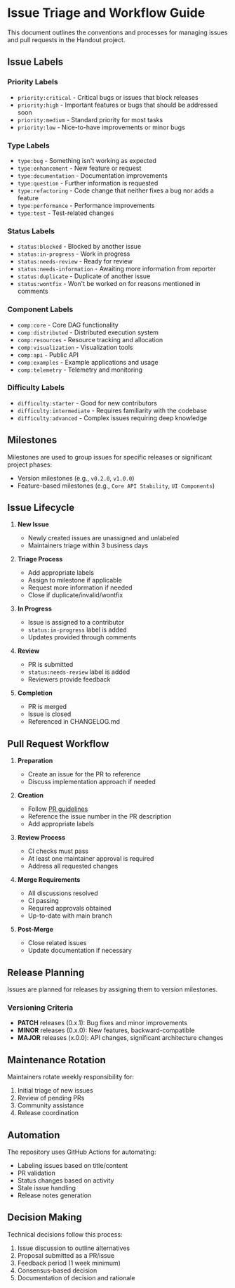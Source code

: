 # Issue Triage and Workflow Guide

This document outlines the conventions and processes for managing issues and pull requests in the Handout project.

## Issue Labels

### Priority Labels

- `priority:critical` - Critical bugs or issues that block releases
- `priority:high` - Important features or bugs that should be addressed soon
- `priority:medium` - Standard priority for most tasks
- `priority:low` - Nice-to-have improvements or minor bugs

### Type Labels

- `type:bug` - Something isn't working as expected
- `type:enhancement` - New feature or request
- `type:documentation` - Documentation improvements
- `type:question` - Further information is requested
- `type:refactoring` - Code change that neither fixes a bug nor adds a feature
- `type:performance` - Performance improvements
- `type:test` - Test-related changes

### Status Labels

- `status:blocked` - Blocked by another issue
- `status:in-progress` - Work in progress
- `status:needs-review` - Ready for review
- `status:needs-information` - Awaiting more information from reporter
- `status:duplicate` - Duplicate of another issue
- `status:wontfix` - Won't be worked on for reasons mentioned in comments

### Component Labels

- `comp:core` - Core DAG functionality
- `comp:distributed` - Distributed execution system
- `comp:resources` - Resource tracking and allocation
- `comp:visualization` - Visualization tools
- `comp:api` - Public API
- `comp:examples` - Example applications and usage
- `comp:telemetry` - Telemetry and monitoring

### Difficulty Labels

- `difficulty:starter` - Good for new contributors
- `difficulty:intermediate` - Requires familiarity with the codebase
- `difficulty:advanced` - Complex issues requiring deep knowledge

## Milestones

Milestones are used to group issues for specific releases or significant project phases:

- Version milestones (e.g., `v0.2.0`, `v1.0.0`)
- Feature-based milestones (e.g., `Core API Stability`, `UI Components`)

## Issue Lifecycle

1. **New Issue**
   - Newly created issues are unassigned and unlabeled
   - Maintainers triage within 3 business days

2. **Triage Process**
   - Add appropriate labels
   - Assign to milestone if applicable
   - Request more information if needed
   - Close if duplicate/invalid/wontfix

3. **In Progress**
   - Issue is assigned to a contributor
   - `status:in-progress` label is added
   - Updates provided through comments

4. **Review**
   - PR is submitted
   - `status:needs-review` label is added
   - Reviewers provide feedback

5. **Completion**
   - PR is merged
   - Issue is closed
   - Referenced in CHANGELOG.md

## Pull Request Workflow

1. **Preparation**
   - Create an issue for the PR to reference
   - Discuss implementation approach if needed

2. **Creation**
   - Follow [PR guidelines](../CONTRIBUTING.md#pull-request-process)
   - Reference the issue number in the PR description
   - Add appropriate labels

3. **Review Process**
   - CI checks must pass
   - At least one maintainer approval is required
   - Address all requested changes

4. **Merge Requirements**
   - All discussions resolved
   - CI passing
   - Required approvals obtained
   - Up-to-date with main branch

5. **Post-Merge**
   - Close related issues
   - Update documentation if necessary

## Release Planning

Issues are planned for releases by assigning them to version milestones.

### Versioning Criteria

- **PATCH** releases (0.x.1): Bug fixes and minor improvements
- **MINOR** releases (0.x.0): New features, backward-compatible
- **MAJOR** releases (x.0.0): API changes, significant architecture changes

## Maintenance Rotation

Maintainers rotate weekly responsibility for:

1. Initial triage of new issues
2. Review of pending PRs
3. Community assistance
4. Release coordination

## Automation

The repository uses GitHub Actions for automating:

- Labeling issues based on title/content
- PR validation
- Status changes based on activity
- Stale issue handling
- Release notes generation

## Decision Making

Technical decisions follow this process:

1. Issue discussion to outline alternatives
2. Proposal submitted as a PR/issue
3. Feedback period (1 week minimum)
4. Consensus-based decision
5. Documentation of decision and rationale
